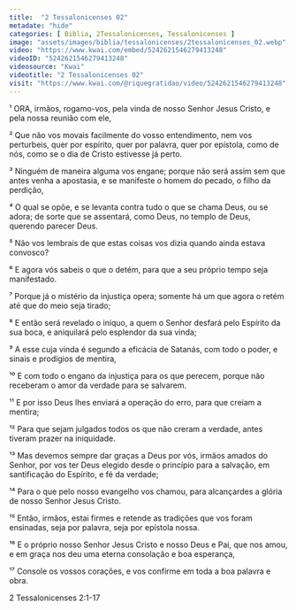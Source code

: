 ```yaml
---
title:  "2 Tessalonicenses 02"
metadate: "hide"
categories: [ Biblia, 2Tessalonicenses, Tessalonicenses ]
image: "assets/images/biblia/tessalonicenses/2tessalonicenses_02.webp"
video: "https://www.kwai.com/embed/5242621546279413248"
videoID: "5242621546279413248"
videosource: "Kwai"
videotitle: "2 Tessalonicenses 02"
visit: "https://www.kwai.com/@riquegratidao/video/5242621546279413248"
---
```




¹ ORA, irmãos, rogamo-vos, pela vinda de nosso Senhor Jesus Cristo, e pela nossa reunião com ele,

² Que não vos movais facilmente do vosso entendimento, nem vos perturbeis, quer por espírito, quer por palavra, quer por epístola, como de nós, como se o dia de Cristo estivesse já perto.

³ Ninguém de maneira alguma vos engane; porque não será assim sem que antes venha a apostasia, e se manifeste o homem do pecado, o filho da perdição,

⁴ O qual se opõe, e se levanta contra tudo o que se chama Deus, ou se adora; de sorte que se assentará, como Deus, no templo de Deus, querendo parecer Deus.

⁵ Não vos lembrais de que estas coisas vos dizia quando ainda estava convosco?

⁶ E agora vós sabeis o que o detém, para que a seu próprio tempo seja manifestado.

⁷ Porque já o mistério da injustiça opera; somente há um que agora o retém até que do meio seja tirado;

⁸ E então será revelado o iníquo, a quem o Senhor desfará pelo Espírito da sua boca, e aniquilará pelo esplendor da sua vinda;

⁹ A esse cuja vinda é segundo a eficácia de Satanás, com todo o poder, e sinais e prodígios de mentira,

¹⁰ E com todo o engano da injustiça para os que perecem, porque não receberam o amor da verdade para se salvarem.

¹¹ E por isso Deus lhes enviará a operação do erro, para que creiam a mentira;

¹² Para que sejam julgados todos os que não creram a verdade, antes tiveram prazer na iniquidade.

¹³ Mas devemos sempre dar graças a Deus por vós, irmãos amados do Senhor, por vos ter Deus elegido desde o princípio para a salvação, em santificação do Espírito, e fé da verdade;

¹⁴ Para o que pelo nosso evangelho vos chamou, para alcançardes a glória de nosso Senhor Jesus Cristo.

¹⁵ Então, irmãos, estai firmes e retende as tradições que vos foram ensinadas, seja por palavra, seja por epístola nossa.

¹⁶ E o próprio nosso Senhor Jesus Cristo e nosso Deus e Pai, que nos amou, e em graça nos deu uma eterna consolação e boa esperança,

¹⁷ Console os vossos corações, e vos confirme em toda a boa palavra e obra. 



2 Tessalonicenses 2:1-17

